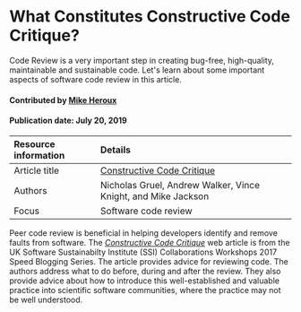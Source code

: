 
# What Constitutes Constructive Code Critique?
<!--deck text start-->
Code Review is a very important step in creating bug-free, high-quality, maintainable and sustainable code. Let's learn about some important aspects of software code review in this article.
<!--deck text end-->

#### Contributed by [Mike Heroux](https://github.com/maherou "Mike Heroux GitHub Profile")
#### Publication date: July 20, 2019

Resource information | Details
:--- | :--- 
Article title  | [Constructive Code Critique](https://www.software.ac.uk/blog/2017-05-11-constructive-code-critique)
Authors | Nicholas Gruel, Andrew Walker, Vince Knight, and Mike Jackson
Focus | Software code review

Peer code review is beneficial in helping developers identify and remove faults from software. The *[Constructive Code Critique](https://www.software.ac.uk/blog/2017-05-11-constructive-code-critique)* web article is from the UK Software Sustainabilty Institute (SSI) Collaborations Workshops 2017 Speed Blogging Series. The article provides advice for reviewing code.  The authors address what to do before, during and after the review.  They also provide advice about how to introduce this well-established and valuable practice into scientific software communities, where the practice may not be well understood.

<!---
Publish: yes
Topics: Software engineering
Level: 2
Prerequisites: defaults
Aggregate: none
--->
